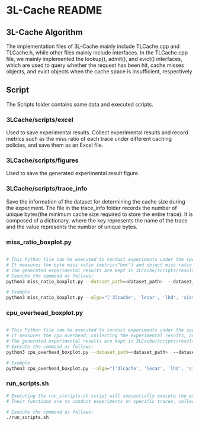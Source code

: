 
# 3L-Cache README

## 3L-Cache Algorithm
The implementation files of 3L-Cache mainly include TLCache.cpp and TLCache.h, while other files mainly include interfaces.
In the TLCache.cpp file, we mainly implemented the lookup(), admit(), and evict() interfaces, which are used to query whether the request has been hit, cache misses objects, and evict objects when the cache space is insufficient, respectively

## Script
The Scripts folder contains some data and executed scripts.

### 3LCache/scripts/excel
Used to save experimental results. 
Collect experimental results and record metrics such as the miss ratio of each trace under different caching policies, and save them as an Excel file.

### 3LCache/scripts/figures
Used to save the generated experimental result figure.


### 3LCache/scripts/trace_info
Save the information of the dataset for determining the cache size during the experiment. The file in the trace_info folder records the number of unique bytes(the minimum cache size required to store the entire trace). It is composed of a dictionary, where the key represents the name of the trace and the value represents the number of unique bytes.

### miss_ratio_boxplot.py
```bash

# This Python file can be executed to conduct experiments under the specified folder's traces (dataset_path), cache size (dataset_info), and eviction policy (eviction_algo).
# It measures the byte miss ratio (metric="bmr") and object miss ratio (metric="omr"), collecting the experimental results, and drawing a box plot.
# The generated experimental results are kept in 3LCache/scripts/result, and corresponding boxplots are generated in the figures folder.
# Execute the command as follows:
python3 miss_ratio_boxplot.py --dataset_path=<dataset_path>  --dataset_info=<dataset_info> --algo=<eviction_algo> --metric=<metric>

# Example
python3 miss_ratio_boxplot.py --algo="['3lcache', 'lecar', 'lhd', 'sieve', 'cacheus', 'gdsf', 'tinylfu', 's3fifo', 'lru','arc']" --dataset_path="../../data/" --dataset_info="./trace_info/dataset_info.txt" --metric="bmr"
```

### cpu_overhead_boxplot.py
```bash

# This Python file can be executed to conduct experiments under the specified folder's traces (dataset_path), cache size (dataset_info), and eviction policy (eviction_algo).
# It measures the cpu overhead, collecting the experimental results, and drawing a box plot.
# The generated experimental results are kept in 3LCache/scripts/result, and corresponding boxplots are generated in the figures folder.
# Execute the command as follows:
python3 cpu_overhead_boxplot.py --dataset_path=<dataset_path>  --dataset_info=<dataset_info> --algo=<eviction_algo>

# Example
python3 cpu_overhead_boxplot.py --algo="['3lcache', 'lecar', 'lhd', 'sieve', 'cacheus', 'gdsf', 'tinylfu', 's3fifo', 'lru','arc']" --dataset_path="../../data/" --dataset_info="./trace_info/dataset_info.txt"
```

### run_scripts.sh
```bash
# Executing the run_stcripts.sh script will sequentially execute the executors_libcachesim.py, libcachesim_result_collect.py, and draw_figure.py files in the current folder. 
# Their functions are to conduct experiments on specific traces, collect experimental results, and convert them into box plots.

# Execute the command as follows:
./run_scripts.sh
```